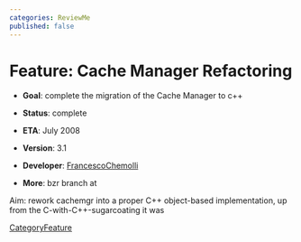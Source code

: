 ```yaml
---
categories: ReviewMe
published: false
---
```

# Feature: Cache Manager Refactoring

  - **Goal**: complete the migration of the Cache Manager to c++

  - **Status**: complete

  - **ETA**: July 2008

  - **Version**: 3.1

  - **Developer**:
    [FrancescoChemolli](/FrancescoChemolli)

  - **More**: bzr branch at
    [](https://code.launchpad.net/~kinkie/squid/cachemgr-refactor)

Aim: rework cachemgr into a proper C++ object-based implementation, up
from the C-with-C++-sugarcoating it was

[CategoryFeature](/CategoryFeature)
